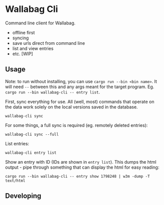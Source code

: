 
# Wallabag Cli

Command line client for Wallabag.

- offline first
- syncing
- save urls direct from command line
- list and view entries
- etc. [WIP]


## Usage

Note: to run without installing, you can use `cargo run --bin <bin name>`. It
will need `--` between this and any args meant for the target program. Eg.
`cargo run --bin wallabag-cli -- entry list`.

First, sync everything for use. All (well, most) commands that operate on the
data work solely on the local versions saved in the database.

```
wallabag-cli sync
```

For some things, a full sync is required (eg. remotely deleted entries):

```
wallabag-cli sync --full
```

List entries:

```
wallabag-cli entry list
```

Show an entry with ID (IDs are shown in `entry list`). This dumps the html
output - pipe through something that can display the html for easy reading:

```
cargo run --bin wallabag-cli -- entry show 1798248 | w3m -dump -T text/html
```



## Developing


